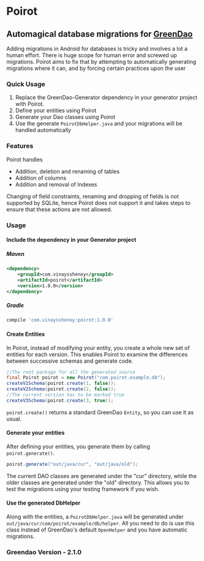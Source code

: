 # Poirot

## Automagical database migrations for [GreenDao](http://greenrobot.org/greendao/)

Adding migrations in Android for databases is tricky and involves a lot a human effort. There is huge scope for human error and screwed up migrations. Poirot aims to fix that by attempting to automatically generating migrations where it can, and by forcing certain practices upon the user

### Quick Usage
1. Replace the GreenDao-Generator dependency in your generator project with Poirot.
2. Define your entities using Poirot
3. Generate your Dao classes using Poirot
4. Use the generate `PoirotDbHelper.java` and your migrations will be handled automatically

### Features
Poirot handles
- Addition, deletion and renaming of tables
- Addition of columns
- Addition and removal of Indexes

Changing of field constraints, renaming and dropping of fields is not supported by SQLite, hence Poirot does not support it and takes steps to ensure that these actions are not allowed.

### Usage
#### Include the dependency in your Generator project
##### Maven
```xml
<dependency>
    <groupId>com.vinaysshenoy</groupId>
    <artifactId>poirot</artifactId>
    <version>1.0.0</version>
</dependency>
```
##### Gradle
```groovy
compile 'com.vinaysshenoy:poirot:1.0.0'
```

#### Create Entities
In Poirot, instead of modifying your entity, you create a whole new set of entities for each version. This enables Poirot to examine the differences between successive schemas and generate code.
```java
//The root package for all the generated source
final Poirot poirot = new Poirot("com.poirot.example.db");
createV1Schema(poirot.create(1, false));
createV2Schema(poirot.create(2, false));
//The current version has to be marked true
createV3Schema(poirot.create(3, true));
```
`poirot.create()` returns a standard GreenDao `Entity`, so you can use it as usual.

#### Generate your entities
After defining your entities, you generate them by calling `poirot.generate()`.
```java
poirot.generate("out/java/cur", "out/java/old");
```
The current DAO classes are generated under the "cur" directory, while the older classes are generated under the "old" directory. This allows you to test the migrations using your testing framework if you wish.

#### Use the generated DbHelper
Along with the entities, a `PoirotDbHelper.java` will be generated under `out/java/cur/com/poirot/example/db/helper`. All you need to do is use this class instead of GreenDao's default `OpenHelper` and you have automatic migrations.
 
### Greendao Version - 2.1.0
